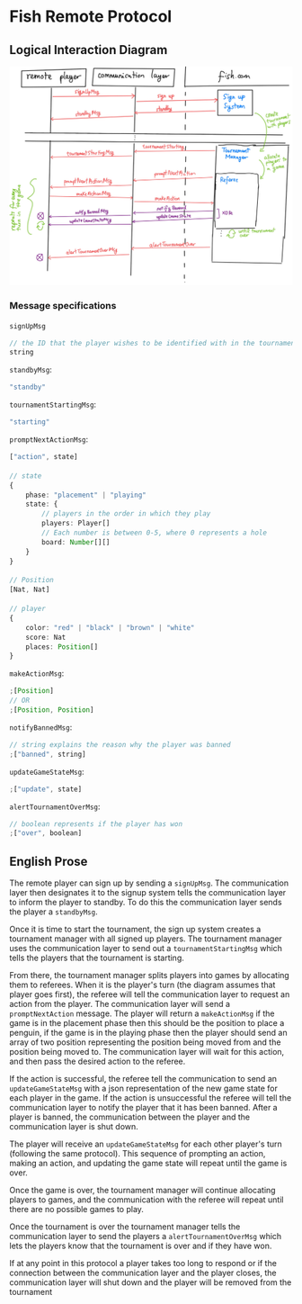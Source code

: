 # Fish Remote Protocol

## Logical Interaction Diagram

![fish communication protocol](./Fish%20Communication%20Protocol-34.jpg)

### Message specifications

`signUpMsg`

```typescript
// the ID that the player wishes to be identified with in the tournament
string
```

`standbyMsg`:

```typescript
"standby"
```

`tournamentStartingMsg`:

```typescript
"starting"
```

`promptNextActionMsg`:

```typescript
["action", state]

// state
{
    phase: "placement" | "playing"
    state: {
        // players in the order in which they play
        players: Player[]
        // Each number is between 0-5, where 0 represents a hole
        board: Number[][]
    }
}

// Position
[Nat, Nat]

// player
{
    color: "red" | "black" | "brown" | "white"
    score: Nat
    places: Position[]
}
```

`makeActionMsg`:

```typescript
;[Position]
// OR
;[Position, Position]
```

`notifyBannedMsg`:

```typescript
// string explains the reason why the player was banned
;["banned", string]
```

`updateGameStateMsg`:

```typescript
;["update", state]
```

`alertTournamentOverMsg`:

```typescript
// boolean represents if the player has won
;["over", boolean]
```

## English Prose

The remote player can sign up by sending a `signUpMsg`. The communication layer then designates it to
the signup system tells the communication layer to inform the player to standby. To do this the
communication layer sends the player a `standbyMsg`.

Once it is time to start the tournament, the sign up system creates a tournament manager with all
signed up players. The tournament manager uses the communication layer to send out a
`tournamentStartingMsg` which tells the players that the tournament is starting.

From there, the tournament manager splits players into games by allocating them to referees.
When it is the player's turn (the diagram assumes that player goes first), the referee will
tell the communication layer to request an action from the player. The communication layer
will send a `promptNextAction` message. The player will return a `makeActionMsg` if the game is in
the placement phase then this should be the position to place a penguin, if the game is in the playing phase
then the player should send an array of two position representing the position being moved from
and the position being moved to. The communication layer will wait for this action, and then pass
the desired action to the referee.

If the action is successful, the referee tell the communication to send an `updateGameStateMsg` with a json representation
of the new game state for each player in the game. If the action is unsuccessful the referee will tell the communication
layer to notify the player that it has been banned. After a player is banned, the communication between the player and the
communication layer is shut down.

The player will receive an `updateGameStateMsg` for each other player's turn (following the same protocol). This
sequence of prompting an action, making an action, and updating the game state will repeat until the game is over.

Once the game is over, the tournament manager will continue allocating players to games, and the communication
with the referee will repeat until there are no possible games to play.

Once the tournament is over the tournament manager tells the communication layer to send the players
a `alertTournamentOverMsg` which lets the players know that the tournament is over and if they
have won.

If at any point in this protocol a player takes too long to respond or if the connection between the
communication layer and the player closes, the communication layer will shut down and the player will be removed
from the tournament
